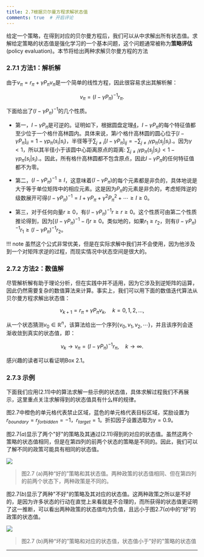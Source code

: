 ```yaml
---
title: 2.7根据贝尔曼方程求解状态值
comments: true  # 开启评论
---
```

给定一个策略，在得到对应的贝尔曼方程后，我们可以从中求解出所有状态值。求解给定策略的状态值是强化学习的一个基本问题，这个问题通常被称为**策略评估** (policy evaluation)。本节将给出两种求解贝尔曼方程的方法

### 2.7.1 方法1：解析解

由于$v_{\pi}=r_{\pi}+\gamma P_{\pi}v_{\pi}$是一个简单的线性方程，因此很容易求出其解析解：

$$v_{\pi}=(I-\gamma P_{\pi})^{-1}r_{\pi}.$$

下面给出了$(I-\gamma P_{\pi})^{-1}$的几个性质。

- 第一，$I-\gamma P_{\pi}$是可逆的。证明如下，根据圆盘定理[4](https://www.cambridge.org/core/books/matrix-analysis/9CF2CB491C9E97948B15FAD835EF9A8B)，$I-\gamma P_{\pi}$的每个特征值都至少位于一个格什高林圆内。具体来说，第$i$个格什高林圆的圆心位于$[I-\gamma P_{\pi}]_{ii}=1-\gamma p_{\pi}(s_{i}|s_{i})$，半径等于$\sum_{j\neq i}[I-\gamma P_{\pi}]_{ij}=-\sum_{j\neq i}\gamma p_{\pi}(s_{j}|s_{i}).$。因为$\gamma<1$，所以其半径小于该圆中心距离原点的距离: $\sum_{j\neq i}\gamma p_{\pi}(s_{j}|s_{i})<1-\gamma p_{\pi}(s_{i}|s_{i}).$。因此，所有格什高林圆都不包含原点，因此$I-\gamma P_{\pi}$的任何特征值都不为零。

- 第二，$(I-\gamma P_{\pi})^{-1} \geq I$，这意味着$(I - \gamma P_\pi)$的每个元素都是非负的，具体地说是大于等于单位矩阵中的相应元素。这是因为$P_\pi$的元素是非负的，考虑矩阵逆的级数展开可得$(I-\gamma P_{\pi})^{-1}=I+\gamma P_{\pi}+\gamma^{2}P_{\pi}^{2}+\cdots\geq I\geq0$。

- 第三，对于任何向量$r\geq 0$，有$(I-\gamma P_{\pi})^{-1}r\geq r \geq 0$。这个性质可由第二个性质推论得到，因为$[(I-\gamma P_{\pi})^{-1}-I]r\geq0$。类似地的，如果$r_1\geq r_2$，则有$(I-\gamma P_\pi)^{-1}r_1\geq(I-\gamma P_\pi)^{-1}r_2$。

!!! note 
    虽然这个公式非常优美，但是在实际求解中我们并不会使用，因为他涉及到一个对矩阵求逆的过程，而现实情况中状态空间是很大的。

### 2.7.2 方法2：数值解

尽管解析解有助于理论分析，但在实践中并不适用，因为它涉及到逆矩阵的运算，因此仍然需要复杂的数值算法来计算。事实上，我们可以用下面的数值迭代算法从贝尔曼方程求解出状态值：

$$v_{k+1}=r_{\pi}+\gamma P_{\pi}v_{k},\quad k=0,1,2,\ldots,\tag{2.11}$$

从一个状态猜测$v_0\in \mathbb{R}^n$，该算法给出一个序列$\{v_0,v_1,v_2,\cdots\}$，并且该序列会逐渐收敛到真实的状态值，即：

$$v_{k}\to v_{\pi}=(I-\gamma P_{\pi})^{-1}r_{\pi},\quad k\to\infty.\tag{2.12}$$

感兴趣的读者可以看证明Box $2.1$。


### 2.7.3 示例

下面我们应用$(2.11)$中的算法求解一些示例的状态值，具体求解过程我们不再展示，这里重点关注求解得到的状态值具有什么样的规律。

图$2.7$中橙色的单元格代表禁止区域，蓝色的单元格代表目标区域，奖励设置为$r_{boundary}=r_{forbidden}=-1$，$r_{target}=1$。折扣因子设置选取为$\gamma=0.9$。

图$2.7(a)$显示了两个"好"的策略及其通过$(2.11)$得到的对应的状态值。虽然这两个策略的状态值相同，但是在第四列的前两个状态的策略是不同的。因此，我们可以了解不同的政策可能具有相同的状态值。

 ![](../img/02/6.png)
 > 图$2.7$ (a)两种“好的”策略和其状态值。两种政策的状态值相同、但在第四列的前两个状态下，两种政策是不同的。

图$2.7(b)$显示了两种"不好"的策略及其对应的状态值。这两种政策之所以是不好的，是因为许多状态的行动在直觉上来看就是不合理的，而所获得的状态值更证明了这一推断，可以看出两种政策的状态值均为负值，且远小于图$2.7(a)$中的“好”的政策的状态值。

 ![](../img/02/7.png)
 > 图$2.7$ (b)两种“坏的”策略和对应的状态值，状态值小于"好的"策略的状态值
---

